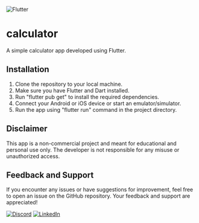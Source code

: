 
![Flutter](https://img.shields.io/badge/Flutter-%2302569B.svg?style=for-the-badge&logo=Flutter&logoColor=white)

# calculator

A simple calculator app developed using Flutter.

## Installation

1. Clone the repository to your local machine.
2. Make sure you have Flutter and Dart installed.
3. Run "flutter pub get" to install the required dependencies.
4. Connect your Android or iOS device or start an emulator/simulator.
5. Run the app using "flutter run" command in the project directory.


## Disclaimer

This app is a non-commercial project and meant for educational and personal use only. The developer is not responsible for any misuse or unauthorized access.

## Feedback and Support

If you encounter any issues or have suggestions for improvement, feel free to open an issue on the GitHub repository. Your feedback and support are appreciated!

[![Discord](https://img.shields.io/badge/Discord-%235865F2.svg?style=for-the-badge&logo=discord&logoColor=white)](https://discordapp.com/users/402485716061257728)
[![LinkedIn](https://img.shields.io/badge/linkedin-%230077B5.svg?style=for-the-badge&logo=linkedin&logoColor=white)](https://www.linkedin.com/in/atakan-kar/)